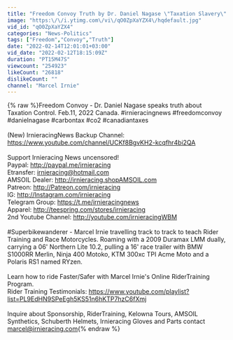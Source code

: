 ```yaml
---
title: "Freedom Convoy Truth by Dr. Daniel Nagase \"Taxation Slavery\" | IrnieracingNews Feb.12, 2022"
image: "https:\/\/i.ytimg.com\/vi\/qO0ZpXaYZX4\/hqdefault.jpg"
vid_id: "qO0ZpXaYZX4"
categories: "News-Politics"
tags: ["Freedom","Convoy","Truth"]
date: "2022-02-14T12:01:01+03:00"
vid_date: "2022-02-12T18:15:09Z"
duration: "PT15M47S"
viewcount: "254923"
likeCount: "26818"
dislikeCount: ""
channel: "Marcel Irnie"
---
```

{% raw %}Freedom Convoy - Dr. Daniel Nagase speaks truth about Taxation Control. Feb.11, 2022 Canada.  #irnieracingnews  #freedomconvoy #danielnagase #carbontax #co2 #canadiantaxes<br /><br />(New) IrnieracingNews Backup Channel: <a rel="nofollow" target="blank" href="https://www.youtube.com/channel/UCKf8BgvKH2-kcqfhr4bi2QA">https://www.youtube.com/channel/UCKf8BgvKH2-kcqfhr4bi2QA</a><br /><br />Support Irnieracing News uncensored!<br />Paypal: <a rel="nofollow" target="blank" href="http://paypal.me/irnieracing">http://paypal.me/irnieracing</a> <br />Etransfer: irnieracing@hotmail.com <br />AMSOIL Dealer: <a rel="nofollow" target="blank" href="http://irnieracing.shopAMSOIL.com">http://irnieracing.shopAMSOIL.com</a> <br />Patreon: <a rel="nofollow" target="blank" href="http://Patreon.com/irnieracing">http://Patreon.com/irnieracing</a> <br />IG: <a rel="nofollow" target="blank" href="http://Instagram.com/irnieracing">http://Instagram.com/irnieracing</a><br />Telegram Group: <a rel="nofollow" target="blank" href="https://t.me/irnieracingnews">https://t.me/irnieracingnews</a><br />Apparel: <a rel="nofollow" target="blank" href="http://teespring.com/stores/irnieracing">http://teespring.com/stores/irnieracing</a><br />2nd Youtube Channel: <a rel="nofollow" target="blank" href="http://youtube.com/irnieracingWBM">http://youtube.com/irnieracingWBM</a> <br /><br />#Superbikewanderer - Marcel Irnie travelling track to track to teach Rider Training and Race Motorcycles. Roaming with a 2009 Duramax LMM dually, carrying a 06' Northern Lite 10.2, pulling a 16' race trailer with BMW S1000RR Merlin, Ninja 400 Motoko, KTM 300xc TPI Acme Moto and a Polaris RS1 named RYzen.<br /><br />Learn how to ride Faster/Safer with Marcel Irnie's Online RiderTraining Program. <br />Rider Training Testimonials: <a rel="nofollow" target="blank" href="https://www.youtube.com/playlist?list=PL9EdHN9SPeEgh5KS51n6hKTP7hzC6fXmj">https://www.youtube.com/playlist?list=PL9EdHN9SPeEgh5KS51n6hKTP7hzC6fXmj</a><br /><br />Inquire about Sponsorship, RiderTraining, Kelowna Tours, AMSOIL Synthetics, Schuberth Helmets, Irnieracing Gloves and Parts contact marcel@irnieracing.com{% endraw %}
